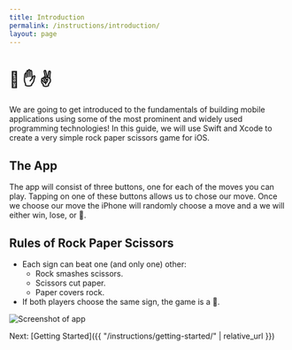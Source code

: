 ```yaml
---
title: Introduction
permalink: /instructions/introduction/
layout: page
---
```


# 👊 ✋ ✌️

We are going to get introduced to the fundamentals of building mobile applications using some of the most prominent and widely used programming technologies! In this guide, we will use Swift and Xcode to create a very simple rock paper scissors game for iOS.

## The App

The app will consist of three buttons, one for each of the moves you can play. Tapping on one of these buttons allows us to chose our move. Once we choose our move the iPhone will randomly choose a move and a we will either win, lose, or 👔.

## Rules of Rock Paper Scissors

* Each sign can beat one (and only one) other:
  - Rock smashes scissors.
  - Scissors cut paper.
  - Paper covers rock.
* If both players choose the same sign, the game is a 👔.

![Screenshot of app](http://i.imgur.com/qH9KPq3.png)


Next: [Getting Started]({{ "/instructions/getting-started/" | relative_url }})